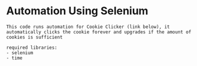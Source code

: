 # Automation Using Selenium

```
This code runs automation for Cookie Clicker (link below), it automatically clicks the cookie forever and upgrades if the amount of cookies is sufficient 
```

```
required libraries:
- selenium
- time
```
